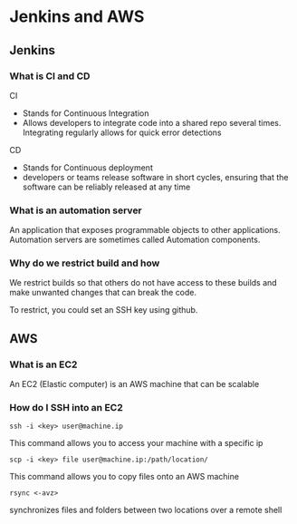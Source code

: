# Jenkins and AWS

## Jenkins

### What is CI and CD
CI
- Stands for Continuous Integration
- Allows developers to integrate code into a shared repo several times. Integrating regularly allows for quick error detections

CD
- Stands for Continuous deployment
- developers or teams release software in short cycles, ensuring that the software can be reliably released at any time
### What is an automation server
An application that exposes programmable objects to other applications. Automation servers are sometimes called Automation components.
### Why do we restrict build and how
We restrict builds so that others do not have access to these builds and make unwanted changes that can break the code.

To restrict, you could set an SSH key using github.

## AWS

### What is an EC2
An EC2 (Elastic computer) is an AWS machine that can be scalable
### How do I SSH into an EC2


```
ssh -i <key> user@machine.ip
```
This command allows you to access your machine with a specific ip

```
scp -i <key> file user@machine.ip:/path/location/
```
This command allows you to copy files onto an AWS machine
```
rsync <-avz>
```
synchronizes files and folders between two locations over a remote shell
